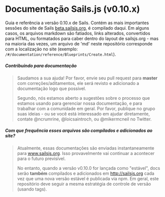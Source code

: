 # Documentação Sails.js (v0.10.x)

Guia e referência a versão 0.10.x de Sails. Contém as mais importantes sessões do site de Sails [beta.sailsjs.org](http://beta.sailsjs.org), é compilado daqui. Em alguns casos, os arquivos markdown são fatiados, links alterados, convertidos para HTML, ou formatados para caber dentro do layout de sailsjs.org - mas na maioria das vezes, um arquivo de 'md' neste repositório corresponde com a localização no site (exemplo: `/#/documentation/reference/Blueprints/Create.html`).

##### Contribuindo para documentação
> Saudamos a sua ajuda! Por favor, envie seu pull request para **master** com correções/aditamentos, ele será revisto e adicionado a documentação logo que possível.
>
> Segundo, nós estamos aberto a sugestões sobre o processo que estamos usando para gerenciar nossa documentação, e para trabalhar com a comunidade em geral. Por favor, publique no grupo suas ideias - ou se você está interessado em ajudar diretamente, contate @ncrumrine, @loicsaintroch, ou @mikermcneil no Twitter.

##### Com que frequência esses arquivos são compilados e adicionados ao site?
> Atualmente, essas documentações são enviadas instantaneamente para www.sailsjs.org.  Isso provavelmente vai continuar a acontecer para o futuro previsível.
> 
> No entanto, quando a versão v0.10.0 for lançada como "estável", docs serão **também** compilados e adicionados em http://sailsjs.org cada vez que uma nova versão estável é publicada via npm. Em geral, este repositório deve seguir a mesma estratégia de controle de versão (usando tags).

